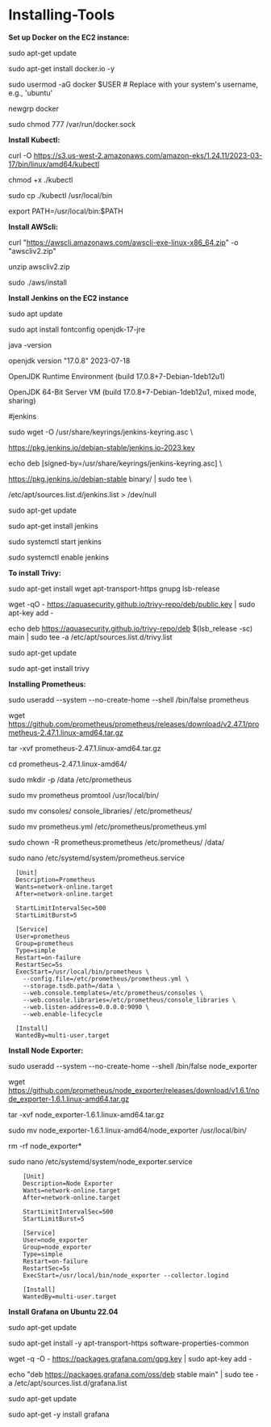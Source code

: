 # Installing-Tools

**Set up Docker on the EC2 instance:**


sudo apt-get update

sudo apt-get install docker.io -y

sudo usermod -aG docker $USER  # Replace with your system's username, e.g., 'ubuntu'

newgrp docker

sudo chmod 777 /var/run/docker.sock


**Install Kubectl:**


curl -O https://s3.us-west-2.amazonaws.com/amazon-eks/1.24.11/2023-03-17/bin/linux/amd64/kubectl

chmod +x ./kubectl

sudo cp ./kubectl /usr/local/bin

export PATH=/usr/local/bin:$PATH


**Install AWScli:**


curl "https://awscli.amazonaws.com/awscli-exe-linux-x86_64.zip" -o "awscliv2.zip"

unzip awscliv2.zip

sudo ./aws/install


**Install Jenkins on the EC2 instance**


sudo apt update

sudo apt install fontconfig openjdk-17-jre

java -version

openjdk version "17.0.8" 2023-07-18

OpenJDK Runtime Environment (build 17.0.8+7-Debian-1deb12u1)

OpenJDK 64-Bit Server VM (build 17.0.8+7-Debian-1deb12u1, mixed mode, sharing)


#jenkins

sudo wget -O /usr/share/keyrings/jenkins-keyring.asc \

https://pkg.jenkins.io/debian-stable/jenkins.io-2023.key

echo deb [signed-by=/usr/share/keyrings/jenkins-keyring.asc] \

https://pkg.jenkins.io/debian-stable binary/ | sudo tee \

/etc/apt/sources.list.d/jenkins.list > /dev/null

sudo apt-get update

sudo apt-get install jenkins

sudo systemctl start jenkins

sudo systemctl enable jenkins


**To install Trivy:**


sudo apt-get install wget apt-transport-https gnupg lsb-release

wget -qO - https://aquasecurity.github.io/trivy-repo/deb/public.key | sudo apt-key add -

echo deb https://aquasecurity.github.io/trivy-repo/deb $(lsb_release -sc) main | sudo tee -a /etc/apt/sources.list.d/trivy.list

sudo apt-get update

sudo apt-get install trivy  


**Installing Prometheus:**


sudo useradd --system --no-create-home --shell /bin/false prometheus

wget https://github.com/prometheus/prometheus/releases/download/v2.47.1/prometheus-2.47.1.linux-amd64.tar.gz

tar -xvf prometheus-2.47.1.linux-amd64.tar.gz

cd prometheus-2.47.1.linux-amd64/

sudo mkdir -p /data /etc/prometheus

sudo mv prometheus promtool /usr/local/bin/

sudo mv consoles/ console_libraries/ /etc/prometheus/

sudo mv prometheus.yml /etc/prometheus/prometheus.yml

sudo chown -R prometheus:prometheus /etc/prometheus/ /data/

sudo nano /etc/systemd/system/prometheus.service

      [Unit]
      Description=Prometheus
      Wants=network-online.target
      After=network-online.target
      
      StartLimitIntervalSec=500
      StartLimitBurst=5
      
      [Service]
      User=prometheus
      Group=prometheus
      Type=simple
      Restart=on-failure
      RestartSec=5s
      ExecStart=/usr/local/bin/prometheus \
        --config.file=/etc/prometheus/prometheus.yml \
        --storage.tsdb.path=/data \
        --web.console.templates=/etc/prometheus/consoles \
        --web.console.libraries=/etc/prometheus/console_libraries \
        --web.listen-address=0.0.0.0:9090 \
        --web.enable-lifecycle
      
      [Install]
      WantedBy=multi-user.target



**Install Node Exporter:**


sudo useradd --system --no-create-home --shell /bin/false node_exporter

wget https://github.com/prometheus/node_exporter/releases/download/v1.6.1/node_exporter-1.6.1.linux-amd64.tar.gz

tar -xvf node_exporter-1.6.1.linux-amd64.tar.gz

sudo mv node_exporter-1.6.1.linux-amd64/node_exporter /usr/local/bin/

rm -rf node_exporter*

sudo nano /etc/systemd/system/node_exporter.service

        [Unit]
        Description=Node Exporter
        Wants=network-online.target
        After=network-online.target
        
        StartLimitIntervalSec=500
        StartLimitBurst=5
        
        [Service]
        User=node_exporter
        Group=node_exporter
        Type=simple
        Restart=on-failure
        RestartSec=5s
        ExecStart=/usr/local/bin/node_exporter --collector.logind
        
        [Install]
        WantedBy=multi-user.target
        

**Install Grafana on Ubuntu 22.04**


sudo apt-get update

sudo apt-get install -y apt-transport-https software-properties-common

wget -q -O - https://packages.grafana.com/gpg.key | sudo apt-key add -

echo "deb https://packages.grafana.com/oss/deb stable main" | sudo tee -a /etc/apt/sources.list.d/grafana.list

sudo apt-get update

sudo apt-get -y install grafana

